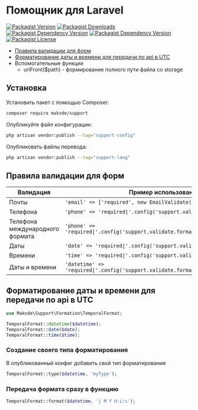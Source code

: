 # Помощник для Laravel

[![Packagist Version](https://img.shields.io/packagist/v/maksde/support)](https://packagist.org/packages/maksde/support)
[![Packagist Downloads](https://img.shields.io/packagist/dt/maksde/support)](https://packagist.org/packages/maksde/support)
[![Packagist Dependency Version](https://img.shields.io/packagist/dependency-v/maksde/support/php)](https://packagist.org/packages/maksde/support)
[![Packagist Dependency Version](https://img.shields.io/packagist/dependency-v/maksde/support/laravel%2Fframework)](https://packagist.org/packages/maksde/support)
[![Packagist License](https://img.shields.io/packagist/l/maksde/support)](https://packagist.org/packages/maksde/support)


* [Правила валидации для форм](#правила-валидации-для-форм)
* [Форматирование даты и времени для передачи по api в UTC](#форматирование-даты-и-времени-для-передачи-по-api-в-utc)
* Вспомогательные функции
  * urlFront($path) - формирование полного пути файла со storage

## Установка

Установить пакет с помощью Composer:
```bash
composer require maksde/support
```

Опубликуйте файл конфигурации:
```bash
php artisan vendor:publish --tag="support-config"
```

Опубликовать файлы перевода:
```bash
php artisan vendor:publish --tag="support-lang"
```

## Правила валидации для форм

| Валидация                       | Пример использования                                                             |
|---------------------------------|----------------------------------------------------------------------------------|
| Почты                           | `'email' => ['required', new EmailValidate()],`                                  |
| Телефона                        | `'phone' => 'required\|'.config('support.validate.format.phone'),`               |
| Телефона международного формата | `'phone' => 'required\|'.config('support.validate.format.phone_international'),` |
| Даты                            | `'date' => 'required\|'.config('support.validate.format.date'),`                 |
| Времени                         | `'time' => 'required\|'.config('support.validate.format.time'),`                 |
| Даты и времени                  | `'datetime' => 'required\|'.config('support.validate.format.datetime'),`         |


## Форматирование даты и времени для передачи по api в UTC

```php
use Maksde\Support\Formation\TemporalFormat;

TemporalFormat::datetime($datetime);
TemporalFormat::date($date);
TemporalFormat::time($time);
```

### Создание своего типа форматирования

В опубликованный конфиг добавить свой тип форматирования

```php
TemporalFormat::type($datetime, 'myType');
```

### Передача формата сразу в функцию

```php
TemporalFormat::format($datetime, 'j M Y H:i:s');
```